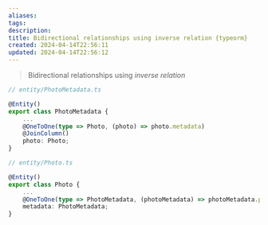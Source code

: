 ```yaml
---
aliases: 
tags: 
description:
title: Bidirectional relationships using inverse relation {typeorm}
created: 2024-04-14T22:56:11
updated: 2024-04-14T22:56:12
---
```


> Bidirectional relationships using *inverse relation*

```ts
// entity/PhotoMetadata.ts

@Entity()
export class PhotoMetadata {
	...
	@OneToOne(type => Photo, (photo) => photo.metadata)
	@JoinColumn()
	photo: Photo;
}

// entity/Photo.ts

@Entity()
export class Photo {
	...
	@OneToOne(type => PhotoMetadata, (photoMetadata) => photoMetadata.photo)
	metadata: PhotoMetadata;
}
```
